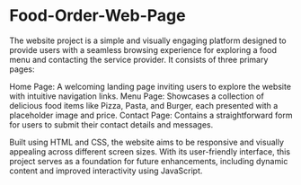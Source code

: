 # Food-Order-Web-Page

The website project is a simple and visually engaging platform designed to provide users with a seamless browsing experience for exploring a food menu and contacting the service provider. It consists of three primary pages:

Home Page: A welcoming landing page inviting users to explore the website with intuitive navigation links.
Menu Page: Showcases a collection of delicious food items like Pizza, Pasta, and Burger, each presented with a placeholder image and price.
Contact Page: Contains a straightforward form for users to submit their contact details and messages.

Built using HTML and CSS, the website aims to be responsive and visually appealing across different screen sizes. With its user-friendly interface, this project serves as a foundation for future enhancements, including dynamic content and improved interactivity using JavaScript.
